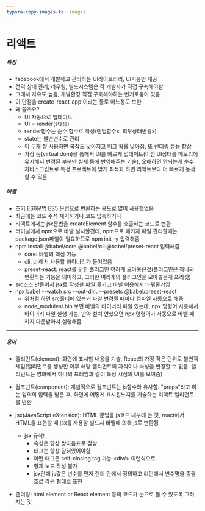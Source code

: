 ```yaml
---
typora-copy-images-to: images
---
```


# 리액트

##### 특징

- facebook에서 개발하고 관리하는 UI라이브러리, UI기능만 재공
- 전역 상태 관리, 라우팅, 빌드시스템은 각 개발자가 직접 구축해야함
- 그래서 자유도 높음, 개발환경 직접 구축해야하는 번거로움이 있음
- 이 단점을 create-react-app 이라는 툴로 어느정도 보완
- 왜 쓸까요? 
  - UI 자동으로 업데이트
  - UI = render(state)
  - render함수는 순수 함수로 작성(랜덤함수x, 외부상태변경x)
  - state는 불변변수로 관리
  - 이 두개 잘 사용하면 복잡도 낮아지고 버그 확률 낮아짐, 또 렌더링 성능 향상
  - 가상 돔(virtual dom)을 통해서 UI를 빠르게 업데이트(이전 UI상태를 메모리에 유지해서 변경된 부분만 실제 돔에 반영해주는 기술), 오해하면 안되는게 순수 자바스크립트로 특정 프로젝트에 맞게 최적화 하면 리액트보다 더 빠르게 동작할 수 있음

##### 바벨

- 초기 ES6문법 ES5 문법으로 변환하는 용도로 많이 사용했었음
- 최근에는 코드 주석 제거하거나 코드 압축하거나
- 리액트에서는 jsx문법을 createElement 함수를 호출하는 코드로 변환
- 터미널에서 npm으로 바벨 설치할건데, npm으로 패키지 파일 관리할때는 package.json파일이 필요하므로 npm init -y 입력해줌
- npm install @babel/core @babel/cli @babel/preset-react 입력해줌
  - core: 바벨의 핵심 기능
  - cli: cli에서 사용할 바이너리가 들어있음
  - preset-react: react를 위한 플러그인 여러개 모아놓은것(플러그인은 하나의 변환하는 기능을 의미하고, 그러한 여러개의 플러그인을 모아놓은게 프리셋)
- src소스 만들어서 jsx로 작성한 파일 옮기고 바벨 이용해서 바꿔줄거임
- npx babel --watch src --out-dir . --presets @babel/preset-react
  - 위처럼 하면 src폴더에 있는거 파일 변경될 때마다 컴파일 자동으로 해줌
  - node_modules/.bin 보면 바벨의 바이너리 파일 있는데, npx 명령어 사용해서 바이너리 파일 실행 가능, 만약 설치 안했으면 npx 명령어가 자동으로 바벨 패키지 다운받아서 실행해줌







---

##### 용어

- 엘리먼트(element): 화면에 표시할 내용을 기술, React의 가장 작은 단위로 불변객체임(엘리먼트를 생성한 이후 해당 엘리먼트의 자식이나 속성을 변경할 수 없음. 엘리먼트는 영화에서 하나의 프레임과 같이 특정 시점의 UI를 보여줌)
- 컴포넌트(component): 개념적으로 컴포넌트는 js함수와 유사함. "props"라고 하는 임의의 입력을 받은 후, 화면에 어떻게 표시된느지를 기술하는 리액트 엘리먼트를 반환

- jsx(JavaScript eXtension): HTML 문법을 js코드 내부에 쓴 것, react에서 HTML을 표현할 때 jsx를 사용함 빌드시 바벨에 의해 js로 변환됨
  - jsx 규칙!
    - 속성은 항상 쌍따옴표로 감쌈
    - 태그는 항상 닫혀있어야함
    - 어떤 태그든 self-closing tag 가능 \<div/\> 이런식으로
    - 형제 노드 작성 불가
    - jsx안에 js값은 변수를 먼저 렌더 안에서 정의하고 리턴에서 변수명을 중괄호로 감싼 형태로 표현

- 렌더링: html element or React element 등의 코드가 눈으로 볼 수 있도록 그려지는 것

